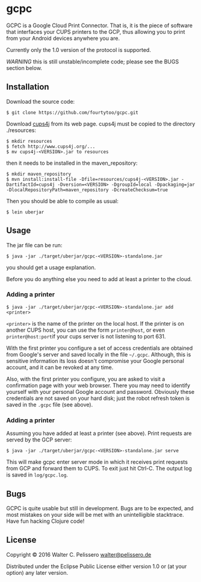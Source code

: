 # gcpc

GCPC is a Google Cloud Print Connector.  That is, it is the piece of
software that interfaces your CUPS printers to the GCP, thus allowing
you to print from your Android devices anywhere you are.

Currently only the 1.0 version of the protocol is supported.

_WARNING_ this is still unstable/incomplete code; please see the BUGS
section below.

## Installation

Download the source code:

    $ git clone https://github.com/fourtytoo/gcpc.git

Download
[cups4j](http://www.cups4j.org/index.php?option=com_content&view=article&id=2&Itemid=7)
from its web page.  cups4j must be copied to the directory
./resources:

    $ mkdir resources
	$ fetch http://www.cups4j.org/...
    $ mv cups4j-<VERSION>.jar to resources

then it needs to be installed in the maven_repository:

    $ mkdir maven_repository
    $ mvn install:install-file -Dfile=resources/cups4j-<VERSION>.jar -DartifactId=cups4j -Dversion=<VERSION> -DgroupId=local -Dpackaging=jar -DlocalRepositoryPath=maven_repository -DcreateChecksum=true

Then you should be able to compile as usual:

    $ lein uberjar

## Usage

The jar file can be run:

    $ java -jar ./target/uberjar/gcpc-<VERSION>-standalone.jar

you should get a usage explanation.

Before you do anything else you need to add at least a printer to the
cloud.

### Adding a printer

    $ java -jar ./target/uberjar/gcpc-<VERSION>-standalone.jar add <printer>

`<printer>` is the name of the printer on the local host.  If the
printer is on another CUPS host, you can use the form `printer@host`,
or even `printer@host:port`if your cups server is not listening
to port 631.

With the first printer you configure a set of access credentials are
obtained from Google's server and saved locally in the file `~/.gcpc`.
Although, this is sensitive information its loss doesn't compromise
your Google personal account, and it can be revoked at any time.

Also, with the first printer you configure, you are asked to visit a
confirmation page with your web browser.  There you may need to
identify yourself with your personal Google account and password.
Obviously these credentials are not saved on your hard disk; just the
robot refresh token is saved in the `.gcpc` file (see above).

### Adding a printer

Assuming you have added at least a printer (see above).  Print
requests are served by the GCP server:

    $ java -jar ./target/uberjar/gcpc-<VERSION>-standalone.jar serve
	
This will make gcpc enter server mode in which it receives print
requests from GCP and forward them to CUPS.  To exit just hit Ctrl-C.
The output log is saved in `log/gcpc.log`.

## Bugs

GCPC is quite usable but still in development.  Bugs are to be
expected, and most mistakes on your side will be met with an
unintelligible stacktrace.  Have fun hacking Clojure code!


## License

Copyright © 2016 Walter C. Pelissero <walter@pelissero.de>

Distributed under the Eclipse Public License either version 1.0 or (at
your option) any later version.
